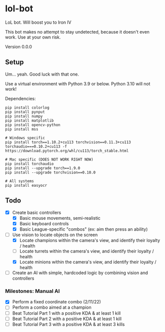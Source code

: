 # lol-bot

LoL bot. Will boost you to Iron IV

This bot makes no attempt to stay undetected, because it doesn't even work. Use at your own risk.

Version 0.0.0

## Setup

Um... yeah. Good luck with that one.

Use a virtual environment with Python 3.9 or below. Python 3.10 will not work!

Dependencies:
```shell
pip install colorlog
pip install pynput
pip install numpy
pip install matplotlib
pip install opencv-python
pip install mss

# Windows specific
pip install torch==1.10.2+cu113 torchvision==0.11.3+cu113 torchaudio===0.10.2+cu113 -f https://download.pytorch.org/whl/cu113/torch_stable.html

# Mac specific (DOES NOT WORK RIGHT NOW)
pip install torchaudio
pip install --upgrade torch==1.9.0
pip install --upgrade torchvision==0.10.0

# All systems
pip install easyocr
```

## Todo

- [X] Create basic controllers
  - [X] Basic mouse movements, semi-realistic
  - [X] Basic keyboard controls
  - [X] Basic League-specific "combos" (ex: aim then press an ability)
- [ ] Use vision to locate objects on the screen
  - [X] Locate champions within the camera's view, and identify their loyalty / health
  - [ ] Locate turrets within the camera's view, and identify their loyalty / health
  - [X] Locate minions within the camera's view, and identify their loyalty / health
- [ ] Create an AI with simple, hardcoded logic by combining vision and controllers

### Milestones: Manual AI

  - [X] Perform a fixed coordinate combo (2/11/22)
  - [ ] Perform a combo aimed at a champion
  - [ ] Beat Tutorial Part 1 with a positive KDA & at least 1 kill
  - [ ] Beat Tutorial Part 2 with a positive KDA & at least 1 kill
  - [ ] Beat Tutorial Part 3 with a positive KDA & at least 3 kills
